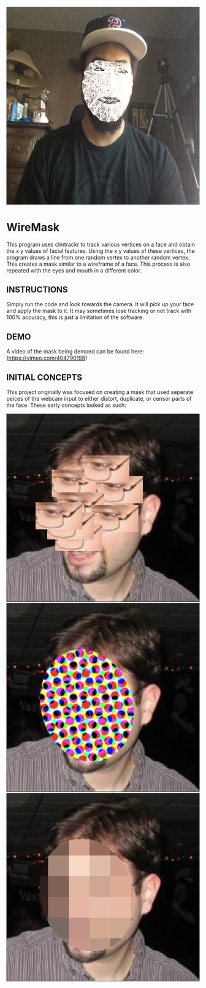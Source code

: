 ![A visual of the WireMask](https://github.com/gjonesdesign/WireMask/blob/master/screenshots/final.png)  

# WireMask
This program uses clmtrackr to track various vertices on a face and obtain the x y values of facial features. Using the x y values of these vertices, the program draws a line from one random vertex to another random vertex. This creates a mask similar to a wireframe of a face. This process is also repeated with the eyes and mouth in a different color. 

## INSTRUCTIONS  
Simply run the code and look towards the camera. It will pick up your face and apply the mask to it. It may sometimes lose tracking or not track with 100% accuracy, this is just a limitation of the software.

## DEMO
A video of the mask being demoed can be found here:
(https://vimeo.com/404790198)

## INITIAL CONCEPTS
This project originally was focused on creating a mask that used seperate peices of the webcam input to either distort, duplicate, or censor parts of the face. These early concepts looked as such:

![A visual of the initial mask concept](https://github.com/gjonesdesign/WireMask/blob/master/screenshots/concept1.png)
![A visual of the initial mask concept](https://github.com/gjonesdesign/WireMask/blob/master/screenshots/concept2.png)
![A visual of the initial mask concept](https://github.com/gjonesdesign/WireMask/blob/master/screenshots/concept3.png)

